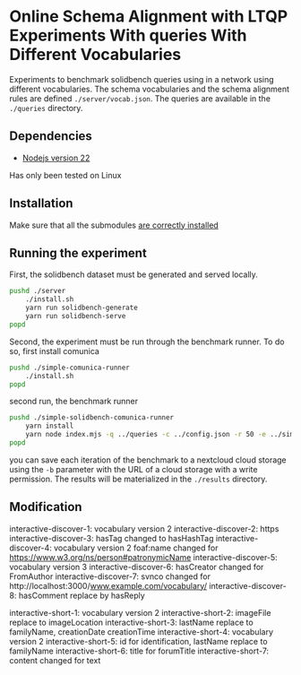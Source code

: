 # Online Schema Alignment with LTQP Experiments With queries With Different Vocabularies

Experiments to benchmark solidbench queries using in a network using different vocabularies.
The schema vocabularies and the schema alignment rules are defined `./server/vocab.json`.
The queries are available in the `./queries` directory.

## Dependencies
 - [Nodejs version 22](https://nodejs.org/en)

Has only been tested on Linux

## Installation

Make sure that all the submodules [are correctly installed](https://git-scm.com/book/en/v2/Git-Tools-Submodules) 

## Running the experiment

First, the solidbench dataset must be generated and served locally.
```sh
pushd ./server
    ./install.sh
    yarn run solidbench-generate
    yarn run solidbench-serve
popd
```

Second, the experiment must be run through the benchmark runner.
To do so, first install comunica

```sh
pushd ./simple-comunica-runner
    ./install.sh
popd
```

second run, the benchmark runner

```sh
pushd ./simple-solidbench-comunica-runner
    yarn install
    yarn node index.mjs -q ../queries -c ../config.json -r 50 -e ../simple-comunica-runner/index.mjs -o ../results -n "standard-shape-index-experiment" &> ../results/log
popd
```

you can save each iteration of the benchmark to a nextcloud cloud storage using the `-b` parameter with the URL
of a cloud storage with a write permission.
The results will be materialized in the `./results` directory.

## Modification

interactive-discover-1: vocabulary version 2
interactive-discover-2: https
interactive-discover-3: hasTag changed to hasHashTag
interactive-discover-4: vocabulary version 2 foaf:name changed for https://www.w3.org/ns/person#patronymicName
interactive-discover-5: vocabulary version 3
interactive-discover-6: hasCreator changed for FromAuthor
interactive-discover-7: svnco changed for http://localhost:3000/www.example.com/vocabulary/
interactive-discover-8: hasComment replace by hasReply

interactive-short-1: vocabulary version 2
interactive-short-2: imageFile replace to imageLocation
interactive-short-3: lastName replace to familyName, creationDate creationTime
interactive-short-4: vocabulary version 2
interactive-short-5: id for identification, lastName replace to familyName
interactive-short-6: title for forumTitle
interactive-short-7: content changed for text
